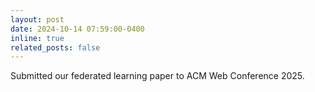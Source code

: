 ```yaml
---
layout: post
date: 2024-10-14 07:59:00-0400
inline: true
related_posts: false
---
```


Submitted our federated learning paper to ACM Web Conference 2025. 
